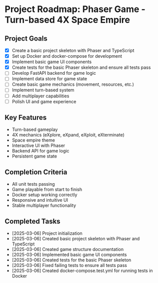 # Project Roadmap: Phaser Game - Turn-based 4X Space Empire

## Project Goals
- [x] Create a basic project skeleton with Phaser and TypeScript
- [x] Set up Docker and docker-compose for development
- [x] Implement basic game UI components
- [x] Create tests for the basic Phaser skeleton and ensure all tests pass
- [ ] Develop FastAPI backend for game logic
- [ ] Implement data store for game state
- [ ] Create basic game mechanics (movement, resources, etc.)
- [ ] Implement turn-based system
- [ ] Add multiplayer capabilities
- [ ] Polish UI and game experience

## Key Features
- Turn-based gameplay
- 4X mechanics (eXplore, eXpand, eXploit, eXterminate)
- Space empire theme
- Interactive UI with Phaser
- Backend API for game logic
- Persistent game state

## Completion Criteria
- All unit tests passing
- Game playable from start to finish
- Docker setup working correctly
- Responsive and intuitive UI
- Stable multiplayer functionality

## Completed Tasks
- [2025-03-06] Project initialization
- [2025-03-06] Created basic project skeleton with Phaser and TypeScript
- [2025-03-06] Created game structure documentation
- [2025-03-06] Implemented basic game UI components
- [2025-03-06] Created tests for the basic Phaser skeleton
- [2025-03-06] Fixed failing tests to ensure all tests pass
- [2025-03-06] Created docker-compose.test.yml for running tests in Docker
